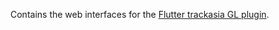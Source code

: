 Contains the web interfaces for the [Flutter trackasia GL plugin](https://github.com/track-asia-vn/trackasia-flutter-gl).